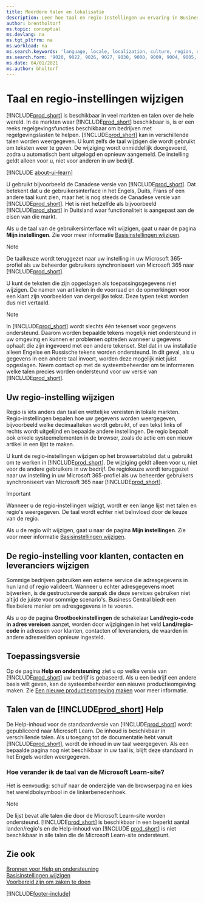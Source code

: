 ```yaml
---
title: Meerdere talen en lokalisatie
description: Leer hoe taal en regio-instellingen uw ervaring in Business Central beïnvloeden. Wijzig de taal van de gebruikersinterface in Mijn instellingen.
author: brentholtorf
ms.topic: conceptual
ms.devlang: na
ms.tgt_pltfrm: na
ms.workload: na
ms.search.keywords: 'language, locale, localization, culture, region, regional settings'
ms.search.form: '9020, 9022, 9026, 9027, 9030, 9000, 9009, 9004, 9005, 9024, 9006, 9007, 9010, 9016, 9017'
ms.date: 04/01/2021
ms.author: bholtorf
---
```

# Taal en regio-instellingen wijzigen

[!INCLUDE[prod_short](includes/prod_short.md)] is beschikbaar in veel markten en talen over de hele wereld. In de markten waar [!INCLUDE[prod_short](includes/prod_short.md)] beschikbaar is, is er een reeks regelgevingsfuncties beschikbaar om bedrijven met regelgevingslasten te helpen. [!INCLUDE[prod_short](includes/prod_short.md)] kan in verschillende talen worden weergegeven. U kunt zelfs de taal wijzigen die wordt gebruikt om teksten weer te geven. De wijziging wordt onmiddellijk doorgevoerd, zodra u automatisch bent uitgelogd en opnieuw aangemeld. De instelling geldt alleen voor u, niet voor anderen in uw bedrijf.  

[!INCLUDE [about-ui-learn](includes/about-ui-learn.md)]

U gebruikt bijvoorbeeld de Canadese versie van [!INCLUDE[prod_short](includes/prod_short.md)]. Dat betekent dat u de gebruikersinterface in het Engels, Duits, Frans of een andere taal kunt zien, maar het is nog steeds de Canadese versie van [!INCLUDE[prod_short](includes/prod_short.md)]. Het is niet hetzelfde als bijvoorbeeld [!INCLUDE[prod_short](includes/prod_short.md)] in Duitsland waar functionaliteit is aangepast aan de eisen van die markt.  

Als u de taal van de gebruikersinterface wilt wijzigen, gaat u naar de pagina **Mijn instellingen**. Zie voor meer informatie [Basisinstellingen wijzigen](ui-change-basic-settings.md#language). 

> [!NOTE]  
> De taalkeuze wordt teruggezet naar uw instelling in uw Microsoft 365-profiel als uw beheerder gebruikers synchroniseert van Microsoft 365 naar [!INCLUDE[prod_short](includes/prod_short.md)].

U kunt de teksten die zijn opgeslagen als toepassingsgegevens niet wijzigen. De namen van artikelen in de voorraad en de opmerkingen voor een klant zijn voorbeelden van dergelijke tekst. Deze typen tekst worden dus niet vertaald.  

> [!NOTE]  
> In [!INCLUDE[prod_short](includes/prod_short.md)] wordt slechts één tekenset voor gegevens ondersteund. Daarom worden bepaalde tekens mogelijk niet ondersteund in uw omgeving en kunnen er problemen optreden wanneer u gegevens ophaalt die zijn ingevoerd met een andere tekenset. Stel dat in uw installatie alleen Engelse en Russische tekens worden ondersteund. In dit geval, als u gegevens in een andere taal invoert, worden deze mogelijk niet juist opgeslagen. Neem contact op met de systeembeheerder om te informeren welke talen precies worden ondersteund voor uw versie van [!INCLUDE[prod_short](includes/prod_short.md)].  

## Uw regio-instelling wijzigen

Regio is iets anders dan taal en wettelijke vereisten in lokale markten. Regio-instellingen bepalen hoe uw gegevens worden weergegeven, bijvoorbeeld welke decimaalteken wordt gebruikt, of een tekst links of rechts wordt uitgelijnd en bepaalde andere instellingen. De regio bepaalt ook enkele systeemelementen in de browser, zoals de actie om een nieuw artikel in een lijst te maken.  

U kunt de regio-instellingen wijzigen op het browsertabblad dat u gebruikt om te werken in [!INCLUDE[prod_short](includes/prod_short.md)]. De wijziging geldt alleen voor u, niet voor de andere gebruikers in uw bedrijf.  De regiokeuze wordt teruggezet naar uw instelling in uw Microsoft 365-profiel als uw beheerder gebruikers synchroniseert van Microsoft 365 naar [!INCLUDE[prod_short](includes/prod_short.md)].

> [!IMPORTANT]  
> Wanneer u de regio-instellingen wijzigt, wordt er een lange lijst met talen en regio's weergegeven. De taal wordt echter niet beïnvloed door de keuze van de regio.  

Als u de regio wilt wijzigen, gaat u naar de pagina **Mijn instellingen**. Zie voor meer informatie [Basisinstellingen wijzigen](ui-change-basic-settings.md).  

## De regio-instelling voor klanten, contacten en leveranciers wijzigen

Sommige bedrijven gebruiken een externe service die adresgegevens in hun land of regio valideert. Wanneer u echter adresgegevens moet bijwerken, is de gestructureerde aanpak die deze services gebruiken niet altijd de juiste voor sommige scenario's. Business Central biedt een flexibelere manier om adresgegevens in te voeren.

Als u op de pagina **Grootboekinstellingen** de schakelaar **Land/regio-code in adres vereisen** aanzet, worden door wijzigingen in het veld **Land/regio-code** in adressen voor klanten, contacten of leveranciers, de waarden in andere adresvelden opnieuw ingesteld.

## Toepassingsversie

Op de pagina **Help en ondersteuning** ziet u op welke versie van [!INCLUDE[prod_short](includes/prod_short.md)] uw bedrijf is gebaseerd. Als u een bedrijf een andere basis wilt geven, kan de systeembeheerder een nieuwe productieomgeving maken. Zie [Een nieuwe productieomgeving maken](/dynamics365/business-central/dev-itpro/administration/tenant-admin-center-environments#create-a-new-production-environment) voor meer informatie.  

## Talen van de [!INCLUDE[prod_short](includes/prod_short.md)] Help

De Help-inhoud voor de standaardversie van [!INCLUDE[prod_short](includes/prod_short.md)] wordt gepubliceerd naar Microsoft Learn. De inhoud is beschikbaar in verschillende talen. Als u toegang tot de documentatie hebt vanuit [!INCLUDE[prod_short](includes/prod_short.md)], wordt de inhoud in uw taal weergegeven. Als een bepaalde pagina nog niet beschikbaar in uw taal is, blijft deze standaard in het Engels worden weergegeven.

### Hoe verander ik de taal van de Microsoft Learn-site?

Het is eenvoudig: schuif naar de onderzijde van de browserpagina en kies het wereldbolsymbool in de linkerbenedenhoek.

> [!NOTE]  
> De lijst bevat alle talen die door de Microsoft Learn-site worden ondersteund. [!INCLUDE[prod_short](includes/prod_short.md)] is beschikbaar in een beperkt aantal landen/regio's en de Help-inhoud van [!INCLUDE [prod_short](includes/prod_short.md)] is niet beschikbaar in alle talen die de Microsoft Learn-site ondersteunt.

## Zie ook

[Bronnen voor Help en ondersteuning](product-help-and-support.md)  
[Basisinstellingen wijzigen](ui-change-basic-settings.md)  
[Voorbereid zijn om zaken te doen](ui-get-ready-business.md)  


[!INCLUDE[footer-include](includes/footer-banner.md)]
